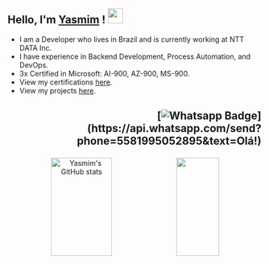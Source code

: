 <h4 align="right">

## Hello, I'm [Yasmim](https://www.linkedin.com/in/yasmimkarollinne/) ! <img src="https://media.giphy.com/media/hvRJCLFzcasrR4ia7z/giphy.gif" width="30px">

- I am a Developer who lives in Brazil and is currently working at NTT DATA Inc. <br>
- I have experience in Backend Development, Process Automation, and DevOps. <br>
- 3x Certified in Microsoft: AI-900, AZ-900, MS-900. <br>
- View my certifications [here](https://github.com/Yaxmen/Yaxmen/tree/main/Certification). <br>
- View my projects [here](https://yaxmen.github.io/). <br>

</h4>

<h2 align="right">

[![Whatsapp Badge](https://img.shields.io/badge/Whatsapp-4CA143?style=flat-square&labelColor=4CA143&logo=Whatsapp&logoColor=white&link=https://api.whatsapp.com/send?phone=5581995052895&text=Olá!)](https://api.whatsapp.com/send?phone=5581995052895&text=Olá!) </h2>

<div align="center">  

  <img width="49%" height="195px" src="https://github-readme-stats.vercel.app/api?username=yaxmen&show_icons=true&count_private=true&hide_border=true&title_color=4F9DA6&icon_color=4F9DA6&text_color=c9d1d9&bg_color=0d1117" alt="Yasmim's GitHub stats"/> 
  <img width="41%" height="195px" src="https://github-readme-stats.vercel.app/api/top-langs/?username=Yaxmen&layout=compact&hide_border=true&title_color=4F9DA6&text_color=c9d1d9&bg_color=0d1117"/>

</div>